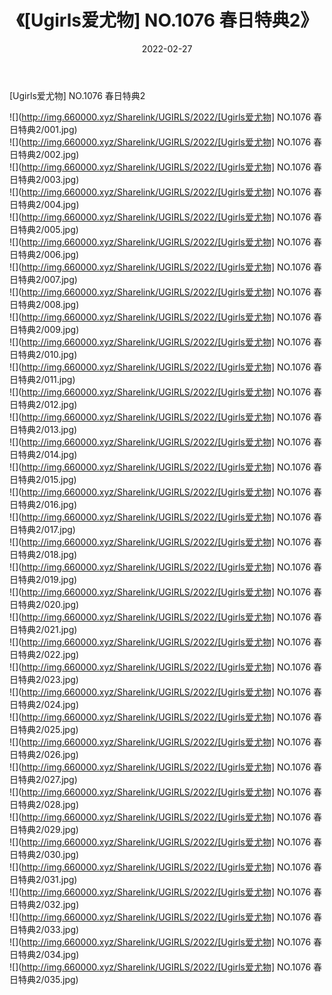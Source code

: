﻿---
layout: post
title:  《[Ugirls爱尤物] NO.1076 春日特典2》
date:   2022-02-27
img: http://img.660000.xyz/Sharelink/UGIRLS/2022/[Ugirls爱尤物] NO.1076 春日特典2/000.jpg
categories: [美女, 清纯, 唯美]
---

[Ugirls爱尤物] NO.1076 春日特典2

 ![](http://img.660000.xyz/Sharelink/UGIRLS/2022/[Ugirls爱尤物] NO.1076 春日特典2/001.jpg) <br>![](http://img.660000.xyz/Sharelink/UGIRLS/2022/[Ugirls爱尤物] NO.1076 春日特典2/002.jpg) <br>![](http://img.660000.xyz/Sharelink/UGIRLS/2022/[Ugirls爱尤物] NO.1076 春日特典2/003.jpg) <br>![](http://img.660000.xyz/Sharelink/UGIRLS/2022/[Ugirls爱尤物] NO.1076 春日特典2/004.jpg) <br>![](http://img.660000.xyz/Sharelink/UGIRLS/2022/[Ugirls爱尤物] NO.1076 春日特典2/005.jpg) <br>![](http://img.660000.xyz/Sharelink/UGIRLS/2022/[Ugirls爱尤物] NO.1076 春日特典2/006.jpg) <br>![](http://img.660000.xyz/Sharelink/UGIRLS/2022/[Ugirls爱尤物] NO.1076 春日特典2/007.jpg) <br>![](http://img.660000.xyz/Sharelink/UGIRLS/2022/[Ugirls爱尤物] NO.1076 春日特典2/008.jpg) <br>![](http://img.660000.xyz/Sharelink/UGIRLS/2022/[Ugirls爱尤物] NO.1076 春日特典2/009.jpg) <br>![](http://img.660000.xyz/Sharelink/UGIRLS/2022/[Ugirls爱尤物] NO.1076 春日特典2/010.jpg) <br>![](http://img.660000.xyz/Sharelink/UGIRLS/2022/[Ugirls爱尤物] NO.1076 春日特典2/011.jpg) <br>![](http://img.660000.xyz/Sharelink/UGIRLS/2022/[Ugirls爱尤物] NO.1076 春日特典2/012.jpg) <br>![](http://img.660000.xyz/Sharelink/UGIRLS/2022/[Ugirls爱尤物] NO.1076 春日特典2/013.jpg) <br>![](http://img.660000.xyz/Sharelink/UGIRLS/2022/[Ugirls爱尤物] NO.1076 春日特典2/014.jpg) <br>![](http://img.660000.xyz/Sharelink/UGIRLS/2022/[Ugirls爱尤物] NO.1076 春日特典2/015.jpg) <br>![](http://img.660000.xyz/Sharelink/UGIRLS/2022/[Ugirls爱尤物] NO.1076 春日特典2/016.jpg) <br>![](http://img.660000.xyz/Sharelink/UGIRLS/2022/[Ugirls爱尤物] NO.1076 春日特典2/017.jpg) <br>![](http://img.660000.xyz/Sharelink/UGIRLS/2022/[Ugirls爱尤物] NO.1076 春日特典2/018.jpg) <br>![](http://img.660000.xyz/Sharelink/UGIRLS/2022/[Ugirls爱尤物] NO.1076 春日特典2/019.jpg) <br>![](http://img.660000.xyz/Sharelink/UGIRLS/2022/[Ugirls爱尤物] NO.1076 春日特典2/020.jpg) <br>![](http://img.660000.xyz/Sharelink/UGIRLS/2022/[Ugirls爱尤物] NO.1076 春日特典2/021.jpg) <br>![](http://img.660000.xyz/Sharelink/UGIRLS/2022/[Ugirls爱尤物] NO.1076 春日特典2/022.jpg) <br>![](http://img.660000.xyz/Sharelink/UGIRLS/2022/[Ugirls爱尤物] NO.1076 春日特典2/023.jpg) <br>![](http://img.660000.xyz/Sharelink/UGIRLS/2022/[Ugirls爱尤物] NO.1076 春日特典2/024.jpg) <br>![](http://img.660000.xyz/Sharelink/UGIRLS/2022/[Ugirls爱尤物] NO.1076 春日特典2/025.jpg) <br>![](http://img.660000.xyz/Sharelink/UGIRLS/2022/[Ugirls爱尤物] NO.1076 春日特典2/026.jpg) <br>![](http://img.660000.xyz/Sharelink/UGIRLS/2022/[Ugirls爱尤物] NO.1076 春日特典2/027.jpg) <br>![](http://img.660000.xyz/Sharelink/UGIRLS/2022/[Ugirls爱尤物] NO.1076 春日特典2/028.jpg) <br>![](http://img.660000.xyz/Sharelink/UGIRLS/2022/[Ugirls爱尤物] NO.1076 春日特典2/029.jpg) <br>![](http://img.660000.xyz/Sharelink/UGIRLS/2022/[Ugirls爱尤物] NO.1076 春日特典2/030.jpg) <br>![](http://img.660000.xyz/Sharelink/UGIRLS/2022/[Ugirls爱尤物] NO.1076 春日特典2/031.jpg) <br>![](http://img.660000.xyz/Sharelink/UGIRLS/2022/[Ugirls爱尤物] NO.1076 春日特典2/032.jpg) <br>![](http://img.660000.xyz/Sharelink/UGIRLS/2022/[Ugirls爱尤物] NO.1076 春日特典2/033.jpg) <br>![](http://img.660000.xyz/Sharelink/UGIRLS/2022/[Ugirls爱尤物] NO.1076 春日特典2/034.jpg) <br>![](http://img.660000.xyz/Sharelink/UGIRLS/2022/[Ugirls爱尤物] NO.1076 春日特典2/035.jpg) <br>
